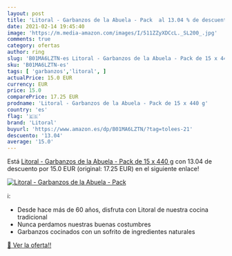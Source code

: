 ```yaml
---
layout: post
title: 'Litoral - Garbanzos de la Abuela - Pack  al 13.04 % de descuento'
date: 2021-02-14 19:45:40
image: 'https://m.media-amazon.com/images/I/511ZZyXDCcL._SL200_.jpg'
comments: true
category: ofertas
author: ring
slug: 'B01MA6LZTN-es Litoral - Garbanzos de la Abuela - Pack de 15 x 440 g'
sku: 'B01MA6LZTN-es'
tags: [ 'garbanzos','litoral', ]
actualPrice: 15.0 EUR
currency: EUR
price: 15.0
comparePrice: 17.25 EUR
prodname: 'Litoral - Garbanzos de la Abuela - Pack de 15 x 440 g'
country: 'es'
flag: '🇪🇸'
brand: 'Litoral'
buyurl: 'https://www.amazon.es/dp/B01MA6LZTN/?tag=tolees-21'
descuento: '13.04'
average: '15.0'
---
```


Está [Litoral - Garbanzos de la Abuela - Pack de 15 x 440 g](https://www.amazon.es/dp/B01MA6LZTN/?tag=tolees-21) con 13.04 de descuento por 15.0 EUR (original: 17.25 EUR) en el siguiente enlace!

[![Litoral - Garbanzos de la Abuela - Pack ](https://m.media-amazon.com/images/I/511ZZyXDCcL._SL200_.jpg)](https://www.amazon.es/dp/B01MA6LZTN/?tag=tolees-21)

ℹ️:

- Desde hace más de 60 años, disfruta con Litoral de nuestra cocina tradicional
- Nunca perdamos nuestras buenas costumbres
- Garbanzos cocinados con un sofrito de ingredientes naturales

[🛒 Ver la oferta!!](https://www.amazon.es/dp/B01MA6LZTN/?tag=tolees-21)

